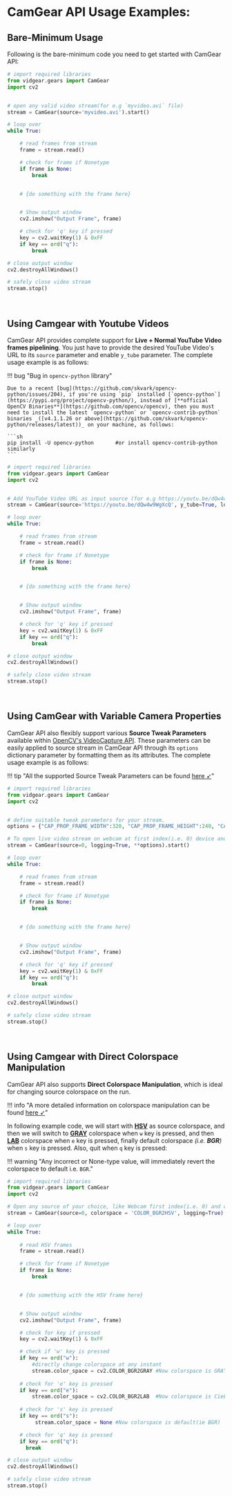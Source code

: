 <!--
===============================================
vidgear library source-code is deployed under the Apache 2.0 License:

Copyright (c) 2019-2020 Abhishek Thakur(@abhiTronix) <abhi.una12@gmail.com>

Licensed under the Apache License, Version 2.0 (the "License");
you may not use this file except in compliance with the License.
You may obtain a copy of the License at

   http://www.apache.org/licenses/LICENSE-2.0

Unless required by applicable law or agreed to in writing, software
distributed under the License is distributed on an "AS IS" BASIS,
WITHOUT WARRANTIES OR CONDITIONS OF ANY KIND, either express or implied.
See the License for the specific language governing permissions and
limitations under the License.
===============================================
-->

# CamGear API Usage Examples:


## Bare-Minimum Usage

Following is the bare-minimum code you need to get started with CamGear API:

```python
# import required libraries
from vidgear.gears import CamGear
import cv2


# open any valid video stream(for e.g `myvideo.avi` file)
stream = CamGear(source='myvideo.avi').start() 

# loop over
while True:

    # read frames from stream
    frame = stream.read()

    # check for frame if Nonetype
    if frame is None:
        break


    # {do something with the frame here}


    # Show output window
    cv2.imshow("Output Frame", frame)

    # check for 'q' key if pressed
    key = cv2.waitKey(1) & 0xFF
    if key == ord("q"):
        break

# close output window
cv2.destroyAllWindows()

# safely close video stream
stream.stop()
```

&nbsp; 

## Using Camgear with Youtube Videos

CamGear API provides complete support for **Live + Normal YouTube Video frames pipelining**. You just have to provide the desired YouTube Video's URL to its `source` parameter and enable `y_tube` parameter. The complete usage example is as follows:

!!! bug "Bug in `opencv-python` library"

    Due to a recent [bug](https://github.com/skvark/opencv-python/issues/204), if you're using `pip` installed [`opencv-python`](https://pypi.org/project/opencv-python/), instead of [**official OpenCV Binaries**](https://github.com/opencv/opencv), then you must need to install the latest `opencv-python` or `opencv-contrib-python` binaries _([v4.1.1.26 or above](https://github.com/skvark/opencv-python/releases/latest))_ on your machine, as follows:

    ```sh
    pip install -U opencv-python       #or install opencv-contrib-python similarly
    ```

```python
# import required libraries
from vidgear.gears import CamGear
import cv2


# Add YouTube Video URL as input source (for e.g https://youtu.be/dQw4w9WgXcQ) and enable `y_Tube`
stream = CamGear(source='https://youtu.be/dQw4w9WgXcQ', y_tube=True, logging=True).start() 

# loop over
while True:

    # read frames from stream
    frame = stream.read()

    # check for frame if Nonetype
    if frame is None:
        break


    # {do something with the frame here}


    # Show output window
    cv2.imshow("Output Frame", frame)

    # check for 'q' key if pressed
    key = cv2.waitKey(1) & 0xFF
    if key == ord("q"):
        break

# close output window
cv2.destroyAllWindows()

# safely close video stream
stream.stop()
```

&nbsp; 

## Using CamGear with Variable Camera Properties

CamGear API also flexibly support various **Source Tweak Parameters** available within [OpenCV's VideoCapture API](https://docs.opencv.org/master/d4/d15/group__videoio__flags__base.html#gaeb8dd9c89c10a5c63c139bf7c4f5704d). These parameters can be easily applied to source stream in CamGear API through its `options` dictionary parameter by formatting them as its attributes. The complete usage example is as follows:


!!! tip "All the supported Source Tweak Parameters can be found [here ➶](/gears/camgear/source_params/#source-tweak-parameters-for-camgear-api)"


```python
# import required libraries
from vidgear.gears import CamGear
import cv2


# define suitable tweak parameters for your stream.
options = {"CAP_PROP_FRAME_WIDTH":320, "CAP_PROP_FRAME_HEIGHT":240, "CAP_PROP_FPS":60}

# To open live video stream on webcam at first index(i.e. 0) device and apply source tweak parameters
stream = CamGear(source=0, logging=True, **options).start() 

# loop over
while True:

    # read frames from stream
    frame = stream.read()

    # check for frame if Nonetype
    if frame is None:
        break


    # {do something with the frame here}


    # Show output window
    cv2.imshow("Output Frame", frame)

    # check for 'q' key if pressed
    key = cv2.waitKey(1) & 0xFF
    if key == ord("q"):
        break

# close output window
cv2.destroyAllWindows()

# safely close video stream
stream.stop()
```

&nbsp; 

## Using Camgear with Direct Colorspace Manipulation

CamGear API also supports **Direct Colorspace Manipulation**, which is ideal for changing source colorspace on the run. 

!!! info "A more detailed  information on colorspace manipulation can be found [here ➶](/bonus/TQM/#threaded-queue-mode)"

In following example code, we will start with [**HSV**](https://en.wikipedia.org/wiki/HSL_and_HSV) as source colorspace, and then we will switch to [**GRAY**](https://en.wikipedia.org/wiki/Grayscale)  colorspace when `w` key is pressed, and then [**LAB**](https://en.wikipedia.org/wiki/CIELAB_color_space) colorspace when `e` key is pressed, finally default colorspace _(i.e. **BGR**)_ when `s` key is pressed. Also, quit when `q` key is pressed:


!!! warning "Any incorrect or None-type value, will immediately revert the colorspace to default i.e. `BGR`."


```python
# import required libraries
from vidgear.gears import CamGear
import cv2

# Open any source of your choice, like Webcam first index(i.e. 0) and change its colorspace to `HSV`
stream = CamGear(source=0, colorspace = 'COLOR_BGR2HSV', logging=True).start()

# loop over
while True:
  
    # read HSV frames
    frame = stream.read()

    # check for frame if Nonetype
    if frame is None:
        break


    # {do something with the HSV frame here}


    # Show output window
    cv2.imshow("Output Frame", frame)

    # check for key if pressed
    key = cv2.waitKey(1) & 0xFF

    # check if 'w' key is pressed
    if key == ord("w"):
        #directly change colorspace at any instant
        stream.color_space = cv2.COLOR_BGR2GRAY #Now colorspace is GRAY
      
    # check for 'e' key is pressed
    if key == ord("e"):
        stream.color_space = cv2.COLOR_BGR2LAB  #Now colorspace is CieLAB
   
    # check for 's' key is pressed
    if key == ord("s"):
         stream.color_space = None #Now colorspace is default(ie BGR)

    # check for 'q' key is pressed
    if key == ord("q"):
      break

# close output window
cv2.destroyAllWindows()

# safely close video stream
stream.stop()
```

&nbsp;